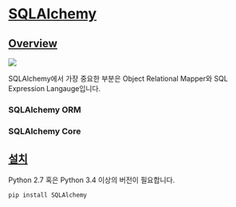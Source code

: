 # [SQLAlchemy](https://docs.sqlalchemy.org/en/13/)

## [Overview](https://docs.sqlalchemy.org/en/13/intro.html)

![](https://docs.sqlalchemy.org/en/13/_images/sqla_arch_small.png)

SQLAlchemy에서 가장 중요한 부분은 Object Relational Mapper와 SQL Expression Langauge입니다.

### SQLAlchemy ORM

### SQLAlchemy Core

## [설치](https://docs.sqlalchemy.org/en/13/intro.html#installation)

Python 2.7 혹은 Python 3.4 이상의 버전이 필요합니다.

```shell
pip install SQLAlchemy
```

